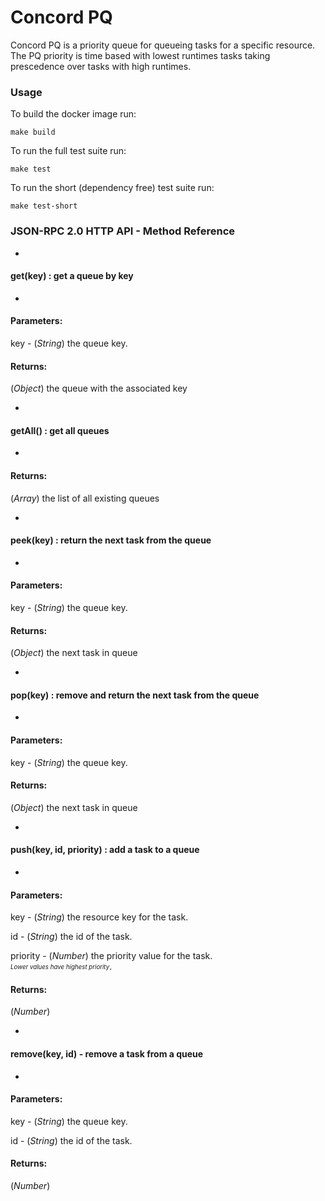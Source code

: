 # Concord PQ

Concord PQ is a priority queue for queueing tasks for a specific resource.  The PQ priority is time based with lowest runtimes tasks taking prescedence over tasks with high runtimes.

### Usage
To build the docker image run:

`make build`

To run the full test suite run:

`make test`

To run the short (dependency free) test suite run:

`make test-short`

### JSON-RPC 2.0 HTTP API - Method Reference

-
#### get(key) : get a queue by key
-

#### Parameters:

key - (*String*) the queue key.

#### Returns:
(*Object*) the queue with the associated key

-
#### getAll() : get all queues
-

#### Returns:
(*Array*) the list of all existing queues 

-
#### peek(key) : return the next task from the queue
-

#### Parameters:

key - (*String*) the queue key.

#### Returns:
(*Object*) the next task in queue

-
#### pop(key) : remove and return the next task from the queue
-

#### Parameters:

key - (*String*) the queue key.

#### Returns:
(*Object*) the next task in queue

-
#### push(key, id, priority) : add a task to a queue
-

#### Parameters:

key - (*String*) the resource key for the task.

id - (*String*) the id of the task.

priority - (*Number*) the priority value for the task.  
<sub><sup>*Lower values have highest priority*</sup></sub>.

#### Returns:	
(*Number*)

-
#### remove(key, id) - remove a task from a queue
-

#### Parameters:

key - (*String*) the queue key.

id - (*String*) the id of the task.

#### Returns:
(*Number*)